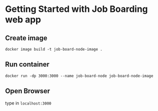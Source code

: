 # Getting Started with Job Boarding web app

## Create image

`docker image build -t job-board-node-image .`

## Run container

`docker run -dp 3000:3000 --name job-board-node job-board-node-image`

## Open Browser

type in `localhost:3000`